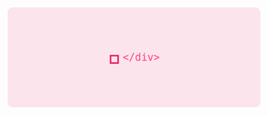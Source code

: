 <div style="display: flex; justify-content: center; align-items: center; height: 200px; background-color: #fce4ec; border-radius: 10px; text-align: center;">
    <div style="font-size: 48px; color: #e91e63; font-family: 'Courier New', Courier, monospace;">
        🌸
    </div>
    <div style="font-size: 24px; color: #ff4081; font-family: 'Courier New', Courier, monospace;">

    </div>
</div>
